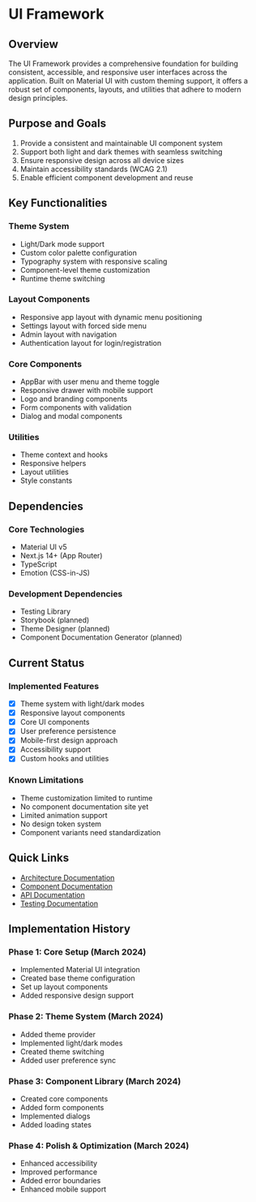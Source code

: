 # UI Framework

## Overview

The UI Framework provides a comprehensive foundation for building consistent, accessible, and responsive user interfaces across the application. Built on Material UI with custom theming support, it offers a robust set of components, layouts, and utilities that adhere to modern design principles.

## Purpose and Goals

1. Provide a consistent and maintainable UI component system
2. Support both light and dark themes with seamless switching
3. Ensure responsive design across all device sizes
4. Maintain accessibility standards (WCAG 2.1)
5. Enable efficient component development and reuse

## Key Functionalities

### Theme System
- Light/Dark mode support
- Custom color palette configuration
- Typography system with responsive scaling
- Component-level theme customization
- Runtime theme switching

### Layout Components
- Responsive app layout with dynamic menu positioning
- Settings layout with forced side menu
- Admin layout with navigation
- Authentication layout for login/registration

### Core Components
- AppBar with user menu and theme toggle
- Responsive drawer with mobile support
- Logo and branding components
- Form components with validation
- Dialog and modal components

### Utilities
- Theme context and hooks
- Responsive helpers
- Layout utilities
- Style constants

## Dependencies

### Core Technologies
- Material UI v5
- Next.js 14+ (App Router)
- TypeScript
- Emotion (CSS-in-JS)

### Development Dependencies
- Testing Library
- Storybook (planned)
- Theme Designer (planned)
- Component Documentation Generator (planned)

## Current Status

### Implemented Features
- [x] Theme system with light/dark modes
- [x] Responsive layout components
- [x] Core UI components
- [x] User preference persistence
- [x] Mobile-first design approach
- [x] Accessibility support
- [x] Custom hooks and utilities

### Known Limitations
- Theme customization limited to runtime
- No component documentation site yet
- Limited animation support
- No design token system
- Component variants need standardization

## Quick Links

- [Architecture Documentation](./architecture.md)
- [Component Documentation](./components.md)
- [API Documentation](./api.md)
- [Testing Documentation](./testing.md)

## Implementation History

### Phase 1: Core Setup (March 2024)
- Implemented Material UI integration
- Created base theme configuration
- Set up layout components
- Added responsive design support

### Phase 2: Theme System (March 2024)
- Added theme provider
- Implemented light/dark modes
- Created theme switching
- Added user preference sync

### Phase 3: Component Library (March 2024)
- Created core components
- Added form components
- Implemented dialogs
- Added loading states

### Phase 4: Polish & Optimization (March 2024)
- Enhanced accessibility
- Improved performance
- Added error boundaries
- Enhanced mobile support 
